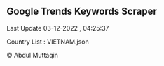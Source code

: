

## Google Trends Keywords Scraper 
 
Last Update 03-12-2022 , 04:25:37

Country List :
VIETNAM.json



© Abdul Muttaqin 
